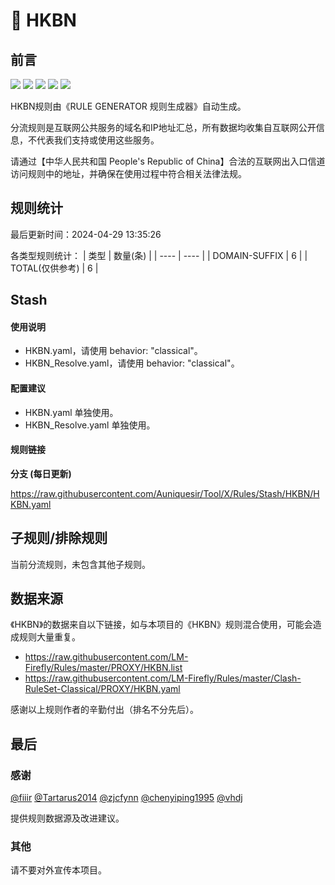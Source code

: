 # 🧸 HKBN

## 前言

![](https://shields.io/badge/-移除重复规则-ff69b4) ![](https://shields.io/badge/-DOMAIN与DOMAIN--SUFFIX合并-green) ![](https://shields.io/badge/-DOMAIN--SUFFIX间合并-critical) ![](https://shields.io/badge/-DOMAIN--SUFFIX与DOMAIN--KEYWORD合并-blue) ![](https://shields.io/badge/-IP--CIDR(6)合并-blueviolet) 

HKBN规则由《RULE GENERATOR 规则生成器》自动生成。

分流规则是互联网公共服务的域名和IP地址汇总，所有数据均收集自互联网公开信息，不代表我们支持或使用这些服务。

请通过【中华人民共和国 People's Republic of China】合法的互联网出入口信道访问规则中的地址，并确保在使用过程中符合相关法律法规。

## 规则统计

最后更新时间：2024-04-29 13:35:26

各类型规则统计：
| 类型 | 数量(条)  | 
| ---- | ----  |
| DOMAIN-SUFFIX | 6  | 
| TOTAL(仅供参考) | 6  | 


## Stash 

#### 使用说明
- HKBN.yaml，请使用 behavior: "classical"。
- HKBN_Resolve.yaml，请使用 behavior: "classical"。

#### 配置建议
- HKBN.yaml 单独使用。
- HKBN_Resolve.yaml 单独使用。

#### 规则链接
**分支 (每日更新)**

https://raw.githubusercontent.com/Auniquesir/Tool/X/Rules/Stash/HKBN/HKBN.yaml











## 子规则/排除规则


当前分流规则，未包含其他子规则。

## 数据来源

《HKBN》的数据来自以下链接，如与本项目的《HKBN》规则混合使用，可能会造成规则大量重复。

- https://raw.githubusercontent.com/LM-Firefly/Rules/master/PROXY/HKBN.list
- https://raw.githubusercontent.com/LM-Firefly/Rules/master/Clash-RuleSet-Classical/PROXY/HKBN.yaml


感谢以上规则作者的辛勤付出（排名不分先后）。

## 最后

### 感谢

[@fiiir](https://github.com/fiiir) [@Tartarus2014](https://github.com/Tartarus2014) [@zjcfynn](https://github.com/zjcfynn) [@chenyiping1995](https://github.com/chenyiping1995) [@vhdj](https://github.com/vhdj)

提供规则数据源及改进建议。

### 其他

请不要对外宣传本项目。